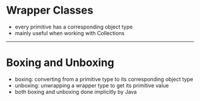 # Wrapper Classes
- every primitive has a corresponding object type
- mainly useful when working with Collections

---

# Boxing and Unboxing
- boxing: converting from a primitive type to its corresponding object type
- unboxing: unwrapping a wrapper type to get its primitive value
- both boxing and unboxing done implicitly by Java
